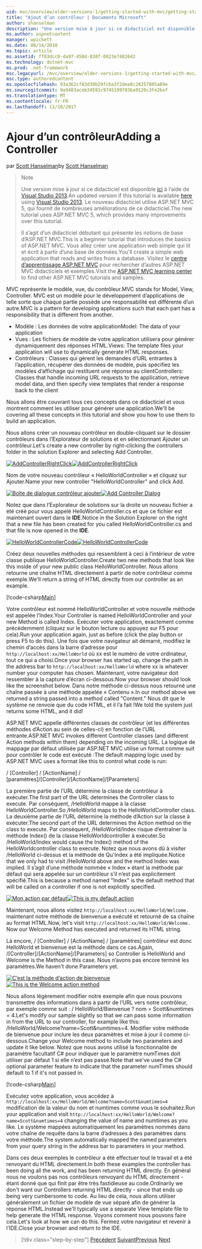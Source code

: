 ```yaml
---
uid: mvc/overview/older-versions-1/getting-started-with-mvc/getting-started-with-mvc-part2
title: "Ajout d’un contrôleur | Documents Microsoft"
author: shanselman
description: "Une version mise à jour si ce didacticiel est disponible ici à l’aide de Visual Studio 2013. Le nouveau didacticiel utilise ASP.NET MVC 5, qui fournit de nombreuses améliorations de t..."
ms.author: aspnetcontent
manager: wpickett
ms.date: 08/14/2010
ms.topic: article
ms.assetid: ff03dcc0-da97-458d-838f-0823e7482642
ms.technology: dotnet-mvc
ms.prod: .net-framework
msc.legacyurl: /mvc/overview/older-versions-1/getting-started-with-mvc/getting-started-with-mvc-part2
msc.type: authoredcontent
ms.openlocfilehash: 93a362cf83d39b29fcba3f2dee0c28257805a89e
ms.sourcegitcommit: 9a9483aceb34591c97451997036a9120c3fe2baf
ms.translationtype: MT
ms.contentlocale: fr-FR
ms.lasthandoff: 11/10/2017
---
```

<a name="adding-a-controller"></a><span data-ttu-id="6af12-104">Ajour d’un contrôleur</span><span class="sxs-lookup"><span data-stu-id="6af12-104">Adding a Controller</span></span>
====================
<span data-ttu-id="6af12-105">par [Scott Hanselman](https://github.com/shanselman)</span><span class="sxs-lookup"><span data-stu-id="6af12-105">by [Scott Hanselman](https://github.com/shanselman)</span></span>

> > [!NOTE]
> > <span data-ttu-id="6af12-106">Une version mise à jour si ce didacticiel est disponible [ici](../../getting-started/introduction/getting-started.md) à l’aide de [Visual Studio 2013](https://www.microsoft.com/visualstudio/eng/2013-downloads).</span><span class="sxs-lookup"><span data-stu-id="6af12-106">An updated version if this tutorial is available [here](../../getting-started/introduction/getting-started.md) using [Visual Studio 2013](https://www.microsoft.com/visualstudio/eng/2013-downloads).</span></span> <span data-ttu-id="6af12-107">Le nouveau didacticiel utilise ASP.NET MVC 5, qui fournit de nombreuses améliorations de ce didacticiel.</span><span class="sxs-lookup"><span data-stu-id="6af12-107">The new tutorial uses ASP.NET MVC 5, which provides many improvements over this tutorial.</span></span>
> 
> 
> <span data-ttu-id="6af12-108">Il s’agit d’un didacticiel débutant qui présente les notions de base d’ASP.NET MVC.</span><span class="sxs-lookup"><span data-stu-id="6af12-108">This is a beginner tutorial that introduces the basics of ASP.NET MVC.</span></span> <span data-ttu-id="6af12-109">Vous allez créer une application web simple qui lit et écrit à partir d’une base de données.</span><span class="sxs-lookup"><span data-stu-id="6af12-109">You'll create a simple web application that reads and writes from a database.</span></span> <span data-ttu-id="6af12-110">Visitez le [centre d’apprentissage ASP.NET MVC](../../../index.md) pour rechercher d’autres ASP.NET MVC didacticiels et exemples.</span><span class="sxs-lookup"><span data-stu-id="6af12-110">Visit the [ASP.NET MVC learning center](../../../index.md) to find other ASP.NET MVC tutorials and samples.</span></span>


<span data-ttu-id="6af12-111">MVC représente le modèle, vue, du contrôleur.</span><span class="sxs-lookup"><span data-stu-id="6af12-111">MVC stands for Model, View, Controller.</span></span> <span data-ttu-id="6af12-112">MVC est un modèle pour le développement d’applications de telle sorte que chaque partie possède une responsabilité est différente d’un autre.</span><span class="sxs-lookup"><span data-stu-id="6af12-112">MVC is a pattern for developing applications such that each part has a responsibility that is different from another.</span></span>

- <span data-ttu-id="6af12-113">Modèle : Les données de votre application</span><span class="sxs-lookup"><span data-stu-id="6af12-113">Model: The data of your application</span></span>
- <span data-ttu-id="6af12-114">Vues : Les fichiers de modèle de votre application utilisera pour générer dynamiquement des réponses HTML.</span><span class="sxs-lookup"><span data-stu-id="6af12-114">Views: The template files your application will use to dynamically generate HTML responses.</span></span>
- <span data-ttu-id="6af12-115">Contrôleurs : Classes qui gèrent les demandes d’URL entrantes à l’application, récupérer des données de modèle, puis spécifiez les modèles d’affichage qui restituent une réponse au client</span><span class="sxs-lookup"><span data-stu-id="6af12-115">Controllers: Classes that handle incoming URL requests to the application, retrieve model data, and then specify view templates that render a response back to the client</span></span>

<span data-ttu-id="6af12-116">Nous allons être couvrant tous ces concepts dans ce didacticiel et vous montrent comment les utiliser pour générer une application.</span><span class="sxs-lookup"><span data-stu-id="6af12-116">We'll be covering all these concepts in this tutorial and show you how to use them to build an application.</span></span>

<span data-ttu-id="6af12-117">Nous allons créer un nouveau contrôleur en double-cliquant sur le dossier contrôleurs dans l’Explorateur de solutions et en sélectionnant Ajouter un contrôleur.</span><span class="sxs-lookup"><span data-stu-id="6af12-117">Let's create a new controller by right-clicking the controllers folder in the solution Explorer and selecting Add Controller.</span></span>

<span data-ttu-id="6af12-118">[![AddControllerRightClick](getting-started-with-mvc-part2/_static/image2.png)](getting-started-with-mvc-part2/_static/image1.png)</span><span class="sxs-lookup"><span data-stu-id="6af12-118">[![AddControllerRightClick](getting-started-with-mvc-part2/_static/image2.png)](getting-started-with-mvc-part2/_static/image1.png)</span></span>

<span data-ttu-id="6af12-119">Nom de votre nouveau contrôleur « HelloWorldController » et cliquez sur Ajouter.</span><span class="sxs-lookup"><span data-stu-id="6af12-119">Name your new controller "HelloWorldController" and click Add.</span></span>

<span data-ttu-id="6af12-120">[![Boîte de dialogue contrôleur ajouter](getting-started-with-mvc-part2/_static/image4.png)](getting-started-with-mvc-part2/_static/image3.png)</span><span class="sxs-lookup"><span data-stu-id="6af12-120">[![Add Controller Dialog](getting-started-with-mvc-part2/_static/image4.png)](getting-started-with-mvc-part2/_static/image3.png)</span></span>

<span data-ttu-id="6af12-121">Notez que dans l’Explorateur de solutions sur la droite un nouveau fichier a été créé pour vous appelé HelloWorldController.cs et que ce fichier est maintenant ouvert dans le **IDE**.</span><span class="sxs-lookup"><span data-stu-id="6af12-121">Notice in the Solution Explorer on the right that a new file has been created for you called HelloWorldController.cs and that file is now opened in the **IDE**.</span></span>

<span data-ttu-id="6af12-122">[![HelloWorldControllerCode](getting-started-with-mvc-part2/_static/image6.png)](getting-started-with-mvc-part2/_static/image5.png)</span><span class="sxs-lookup"><span data-stu-id="6af12-122">[![HelloWorldControllerCode](getting-started-with-mvc-part2/_static/image6.png)](getting-started-with-mvc-part2/_static/image5.png)</span></span>

<span data-ttu-id="6af12-123">Créez deux nouvelles méthodes qui ressemblent à ceci à l’intérieur de votre classe publique HelloWorldController.</span><span class="sxs-lookup"><span data-stu-id="6af12-123">Create two new methods that look like this inside of your new public class HelloWorldController.</span></span> <span data-ttu-id="6af12-124">Nous allons retourne une chaîne HTML directement à partir de notre contrôleur comme exemple.</span><span class="sxs-lookup"><span data-stu-id="6af12-124">We'll return a string of HTML directly from our controller as an example.</span></span>

[!code-csharp[Main](getting-started-with-mvc-part2/samples/sample1.cs)]

<span data-ttu-id="6af12-125">Votre contrôleur est nommé HelloWorldController et votre nouvelle méthode est appelée l’Index.</span><span class="sxs-lookup"><span data-stu-id="6af12-125">Your Controller is named HelloWorldController and your new Method is called Index.</span></span> <span data-ttu-id="6af12-126">Exécuter votre application, exactement comme précédemment (cliquez sur le bouton lecture ou appuyez sur F5 pour cela).</span><span class="sxs-lookup"><span data-stu-id="6af12-126">Run your application again, just as before (click the play button or press F5 to do this).</span></span> <span data-ttu-id="6af12-127">Une fois que votre navigateur ait démarré, modifiez le chemin d’accès dans la barre d’adresse pour `http://localhost:xx/HelloWorld` où xx est le numéro de votre ordinateur, tout ce qui a choisi.</span><span class="sxs-lookup"><span data-stu-id="6af12-127">Once your browser has started up, change the path in the address bar to `http://localhost:xx/HelloWorld` where xx is whatever number your computer has chosen.</span></span> <span data-ttu-id="6af12-128">Maintenant, votre navigateur doit ressembler à la capture d’écran ci-dessous.</span><span class="sxs-lookup"><span data-stu-id="6af12-128">Now your browser should look like the screenshot below.</span></span> <span data-ttu-id="6af12-129">Dans notre méthode ci-dessus nous retourné une chaîne passée à une méthode appelée « Contenu ».</span><span class="sxs-lookup"><span data-stu-id="6af12-129">In our method above we returned a string passed into a method called "Content."</span></span> <span data-ttu-id="6af12-130">Nous dit que le système ne renvoie que du code HTML, et il l’a fait !</span><span class="sxs-lookup"><span data-stu-id="6af12-130">We told the system just returns some HTML, and it did!</span></span>

<span data-ttu-id="6af12-131">ASP.NET MVC appelle différentes classes de contrôleur (et les différentes méthodes d’Action au sein de celles-ci) en fonction de l’URL entrante.</span><span class="sxs-lookup"><span data-stu-id="6af12-131">ASP.NET MVC invokes different Controller classes (and different Action methods within them) depending on the incoming URL.</span></span> <span data-ttu-id="6af12-132">La logique de mappage par défaut utilisée par ASP.NET MVC utilise un format comme suit pour contrôler le code est exécuté :</span><span class="sxs-lookup"><span data-stu-id="6af12-132">The default mapping logic used by ASP.NET MVC uses a format like this to control what code is run:</span></span>

<span data-ttu-id="6af12-133">/ [Controller] / [ActionName] / [paramètres]</span><span class="sxs-lookup"><span data-stu-id="6af12-133">/[Controller]/[ActionName]/[Parameters]</span></span>

<span data-ttu-id="6af12-134">La première partie de l’URL détermine la classe de contrôleur à exécuter.</span><span class="sxs-lookup"><span data-stu-id="6af12-134">The first part of the URL determines the Controller class to execute.</span></span> <span data-ttu-id="6af12-135">Par conséquent, /HelloWorld mappe à la classe HelloWorldController.</span><span class="sxs-lookup"><span data-stu-id="6af12-135">So /HelloWorld maps to the HelloWorldController class.</span></span> <span data-ttu-id="6af12-136">La deuxième partie de l’URL détermine la méthode d’Action sur la classe à exécuter.</span><span class="sxs-lookup"><span data-stu-id="6af12-136">The second part of the URL determines the Action method on the class to execute.</span></span> <span data-ttu-id="6af12-137">Par conséquent, /HelloWorld/Index risque d’entraîner la méthode Index() de la classe HelloWorldcontroller à exécuter.</span><span class="sxs-lookup"><span data-stu-id="6af12-137">So /HelloWorld/Index would cause the Index() method of the HelloWorldcontroller class to execute.</span></span> <span data-ttu-id="6af12-138">Notez que nous avons dû à visiter /HelloWorld ci-dessus et la méthode de Qu'index a été impliquée.</span><span class="sxs-lookup"><span data-stu-id="6af12-138">Notice that we only had to visit /HelloWorld above and the method Index was implied.</span></span> <span data-ttu-id="6af12-139">Il s’agit d’une méthode nommée « Index » étant la méthode par défaut qui sera appelée sur un contrôleur s’il n’est pas explicitement spécifié.</span><span class="sxs-lookup"><span data-stu-id="6af12-139">This is because a method named "Index" is the default method that will be called on a controller if one is not explicitly specified.</span></span>

<span data-ttu-id="6af12-140">[![Mon action par défaut](getting-started-with-mvc-part2/_static/image8.png)](getting-started-with-mvc-part2/_static/image7.png)</span><span class="sxs-lookup"><span data-stu-id="6af12-140">[![This is my default action](getting-started-with-mvc-part2/_static/image8.png)](getting-started-with-mvc-part2/_static/image7.png)</span></span>

<span data-ttu-id="6af12-141">Maintenant, nous allons visitez `http://localhost:xx/HelloWorld/Welcome.` maintenant notre méthode de bienvenue a exécuté et retourné de sa chaîne au format HTML.</span><span class="sxs-lookup"><span data-stu-id="6af12-141">Now, let's visit `http://localhost:xx/HelloWorld/Welcome.` Now our Welcome Method has executed and returned its HTML string.</span></span>

<span data-ttu-id="6af12-142">Là encore, / [Controller] / [ActionName] / [paramètres] contrôleur est donc HelloWorld et bienvenue est la méthode dans ce cas.</span><span class="sxs-lookup"><span data-stu-id="6af12-142">Again, /[Controller]/[ActionName]/[Parameters] so Controller is HelloWorld and Welcome is the Method in this case.</span></span> <span data-ttu-id="6af12-143">Nous n’avons pas encore terminé les paramètres.</span><span class="sxs-lookup"><span data-stu-id="6af12-143">We haven't done Parameters yet.</span></span>

<span data-ttu-id="6af12-144">[![C’est la méthode d’action de bienvenue](getting-started-with-mvc-part2/_static/image10.png)](getting-started-with-mvc-part2/_static/image9.png)</span><span class="sxs-lookup"><span data-stu-id="6af12-144">[![This is the Welcome action method](getting-started-with-mvc-part2/_static/image10.png)](getting-started-with-mvc-part2/_static/image9.png)</span></span>

<span data-ttu-id="6af12-145">Nous allons légèrement modifier notre exemple afin que nous pouvons transmettre des informations dans à partir de l’URL vers notre contrôleur, par exemple comme suit : / HelloWorld/Bienvenue ? nom = Scott&amp;numtimes = 4.</span><span class="sxs-lookup"><span data-stu-id="6af12-145">Let's modify our sample slightly so that we can pass some information in from the URL to our controller, for example like this: /HelloWorld/Welcome?name=Scott&amp;numtimes=4.</span></span> <span data-ttu-id="6af12-146">Modifier votre méthode de bienvenue pour inclure les deux paramètres et mise à jour il comme ci-dessous.</span><span class="sxs-lookup"><span data-stu-id="6af12-146">Change your Welcome method to include two parameters and update it like below.</span></span> <span data-ttu-id="6af12-147">Notez que nous avons utilisé la fonctionnalité de paramètre facultatif C# pour indiquer que le paramètre numTimes doit utiliser par défaut 1 si elle n’est pas passé.</span><span class="sxs-lookup"><span data-stu-id="6af12-147">Note that we've used the C# optional parameter feature to indicate that the parameter numTimes should default to 1 if it's not passed in.</span></span>

[!code-csharp[Main](getting-started-with-mvc-part2/samples/sample2.cs)]

<span data-ttu-id="6af12-148">Exécutez votre application, vous accédez à `http://localhost:xx/HelloWorld/Welcome?name=Scott&numtimes=4` modification de la valeur du nom et numtimes comme vous le souhaitez.</span><span class="sxs-lookup"><span data-stu-id="6af12-148">Run your application and visit `http://localhost:xx/HelloWorld/Welcome?name=Scott&numtimes=4` changing the value of name and numtimes as you like.</span></span> <span data-ttu-id="6af12-149">Le système mappées automatiquement les paramètres nommés dans votre chaîne de requête dans la barre d’adresses à des paramètres dans votre méthode.</span><span class="sxs-lookup"><span data-stu-id="6af12-149">The system automatically mapped the named parameters from your query string in the address bar to parameters in your method.</span></span>

<span data-ttu-id="6af12-150">Dans ces deux exemples le contrôleur a été effectuer tout le travail et a été renvoyant du HTML directement.</span><span class="sxs-lookup"><span data-stu-id="6af12-150">In both these examples the controller has been doing all the work, and has been returning HTML directly.</span></span> <span data-ttu-id="6af12-151">En général nous ne voulons pas nos contrôleurs renvoyant du HTML directement - étant donné que qui finit par être très fastidieuse au code.</span><span class="sxs-lookup"><span data-stu-id="6af12-151">Ordinarily we don't want our Controllers returning HTML directly - since that ends up being very cumbersome to code.</span></span> <span data-ttu-id="6af12-152">Au lieu de cela, nous allons utiliser généralement un fichier de modèle de vue séparé afin de générer la réponse HTML.</span><span class="sxs-lookup"><span data-stu-id="6af12-152">Instead we'll typically use a separate View template file to help generate the HTML response.</span></span> <span data-ttu-id="6af12-153">Voyons comment nous pouvons faire cela.</span><span class="sxs-lookup"><span data-stu-id="6af12-153">Let's look at how we can do this.</span></span> <span data-ttu-id="6af12-154">Fermez votre navigateur et revenir à l’IDE.</span><span class="sxs-lookup"><span data-stu-id="6af12-154">Close your browser and return to the IDE.</span></span>

>[!div class="step-by-step"]
<span data-ttu-id="6af12-155">[Précédent](getting-started-with-mvc-part1.md)
[Suivant](getting-started-with-mvc-part3.md)</span><span class="sxs-lookup"><span data-stu-id="6af12-155">[Previous](getting-started-with-mvc-part1.md)
[Next](getting-started-with-mvc-part3.md)</span></span>
